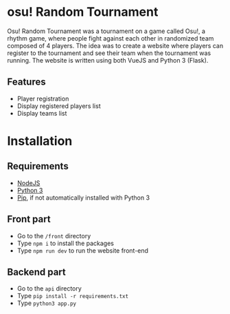 # osu! Random Tournament  
Osu! Random Tournament was a tournament on a game called Osu!, a rhythm game, where people fight against each other in randomized team composed of 4 players.
The idea was to create a website where players can register to the tournament and see their team when the tournament was running.
The website is written using both VueJS and Python 3 (Flask).

## Features
- Player registration
- Display registered players list
- Display teams list

# Installation 

## Requirements
- [NodeJS](https://nodejs.org/en/)
- [Python 3](https://www.python.org/downloads/)
- [Pip](https://pip.pypa.io/en/stable/installation/), if not automatically installed with Python 3

## Front part

- Go to the ``/front`` directory
- Type ``npm i`` to install the packages
- Type ``npm run dev`` to run the website front-end

## Backend part

- Go to the ``api`` directory
- Type ``pip install -r requirements.txt``
- Type ``python3 app.py``
